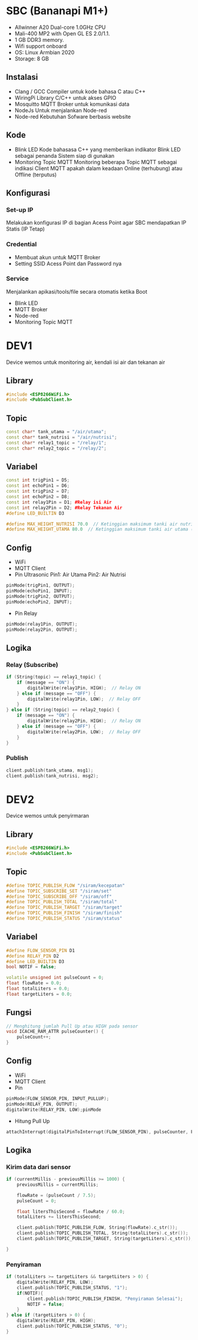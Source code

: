 # SBC (Bananapi M1+)

* Allwinner A20 Dual-core 1.0GHz CPU
* Mali-400 MP2 with Open GL ES 2.0/1.1.
* 1 GB DDR3 memory.
* Wifi support onboard
* OS: Linux Armbian 2020
* Storage: 8 GB

## Instalasi

* Clang / GCC
  Compiler untuk kode bahasa C atau C++
* WiringPi
  Library C/C++ untuk akses GPIO
* Mosquitto
  MQTT Broker untuk komunikasi data
* NodeJs
  Untuk menjalankan Node-red
* Node-red
  Kebutuhan Sofware berbasis website

## Kode

* Blink LED
  Kode bahasasa C++ yang memberikan indikator Blink LED sebagai penanda Sistem siap di gunakan
* Monitoring Topic MQTT
  Monitoring beberapa Topic MQTT sebagai indikasi Client MQTT apakah dalam keadaan Online (terhubung) atau Offline (terputus)

## Konfigurasi

### Set-up IP

Melakukan konfigurasi IP di bagian Acess Point agar SBC mendapatkan IP Statis (IP Tetap)

### Credential

* Membuat akun untuk MQTT Broker
* Setting SSID Acess Point dan Password nya

### Service

Menjalankan apikasi/tools/file secara otomatis ketika Boot

* Blink LED
* MQTT Broker
* Node-red
* Monitoring Topic MQTT

# DEV1

Device wemos untuk monitoring air, kendali isi air dan tekanan air

## Library

```cpp
#include <ESP8266WiFi.h>
#include <PubSubClient.h>
```

## Topic

```cpp
const char* tank_utama = "/air/utama";
const char* tank_nutrisi = "/air/nutrisi";
const char* relay1_topic = "/relay/1";
const char* relay2_topic = "/relay/2";
```

## Variabel

```cpp
const int trigPin1 = D5;
const int echoPin1 = D6;
const int trigPin2 = D7;
const int echoPin2 = D8;
const int relay1Pin = D1; #Relay isi Air
const int relay2Pin = D2; #Relay Tekanan Air
#define LED_BUILTIN D3

#define MAX_HEIGHT_NUTRISI 70.0  // Ketinggian maksimum tanki air nutrisi (cm)
#define MAX_HEIGHT_UTAMA 80.0  // Ketinggian maksimum tanki air utama (cm)
```

## Config

* WiFi
* MQTT Client
* Pin Ultrasonic
  Pin1: Air Utama
  Pin2: Air Nutrisi

```cpp
pinMode(trigPin1, OUTPUT);
pinMode(echoPin1, INPUT);
pinMode(trigPin2, OUTPUT);
pinMode(echoPin2, INPUT);
```

* Pin Relay

```cpp
pinMode(relay1Pin, OUTPUT);
pinMode(relay2Pin, OUTPUT);
```

## Logika

### Relay (Subscribe)

```cpp
if (String(topic) == relay1_topic) {
    if (message == "ON") {
        digitalWrite(relay1Pin, HIGH);  // Relay ON
    } else if (message == "OFF") {
        digitalWrite(relay1Pin, LOW);  // Relay OFF
    }
} else if (String(topic) == relay2_topic) {
    if (message == "ON") {
        digitalWrite(relay2Pin, HIGH);  // Relay ON
    } else if (message == "OFF") {
        digitalWrite(relay2Pin, LOW);  // Relay OFF
    }
}
```

### Publish

```cpp
client.publish(tank_utama, msg1);
client.publish(tank_nutrisi, msg2);
```

# DEV2

Device wemos untuk penyirmaran

## Library

```cpp
#include <ESP8266WiFi.h>
#include <PubSubClient.h>
```

## Topic

```cpp
#define TOPIC_PUBLISH_FLOW "/siram/kecepatan"
#define TOPIC_SUBSCRIBE_SET "/siram/set"
#define TOPIC_SUBSCRIBE_OFF "/siram/off"
#define TOPIC_PUBLISH_TOTAL "/siram/total"
#define TOPIC_PUBLISH_TARGET "/siram/target"
#define TOPIC_PUBLISH_FINISH "/siram/finish"
#define TOPIC_PUBLISH_STATUS "/siram/status"
```

## Variabel

```cpp
#define FLOW_SENSOR_PIN D1
#define RELAY_PIN D2
#define LED_BUILTIN D3
bool NOTIF = false; 

volatile unsigned int pulseCount = 0;
float flowRate = 0.0;
float totalLiters = 0.0;
float targetLiters = 0.0;
```

## Fungsi

```cpp
// Menghitung jumlah Pull Up atau HIGH pada sensor
void ICACHE_RAM_ATTR pulseCounter() {
    pulseCount++;
}
```

## Config

* WiFi
* MQTT Client
* Pin

```cpp
pinMode(FLOW_SENSOR_PIN, INPUT_PULLUP);
pinMode(RELAY_PIN, OUTPUT);
digitalWrite(RELAY_PIN, LOW);pinMode
```

* Hitung Pull Up

```cpp
attachInterrupt(digitalPinToInterrupt(FLOW_SENSOR_PIN), pulseCounter, FALLING);
```

## Logika

### Kirim data dari sensor

```cpp
if (currentMillis - previousMillis >= 1000) { 
    previousMillis = currentMillis;

    flowRate = (pulseCount / 7.5);
    pulseCount = 0;

    float litersThisSecond = flowRate / 60.0;
    totalLiters += litersThisSecond;

    client.publish(TOPIC_PUBLISH_FLOW, String(flowRate).c_str());
    client.publish(TOPIC_PUBLISH_TOTAL, String(totalLiters).c_str());
    client.publish(TOPIC_PUBLISH_TARGET, String(targetLiters).c_str());

}
```

### Penyiraman

```cpp
if (totalLiters >= targetLiters && targetLiters > 0) {
    digitalWrite(RELAY_PIN, LOW);
    client.publish(TOPIC_PUBLISH_STATUS, "1");
    if(NOTIF){
        client.publish(TOPIC_PUBLISH_FINISH, "Penyiraman Selesai");
        NOTIF = false;
    }
} else if (targetLiters > 0) {
    digitalWrite(RELAY_PIN, HIGH);
    client.publish(TOPIC_PUBLISH_STATUS, "0");
}
```
